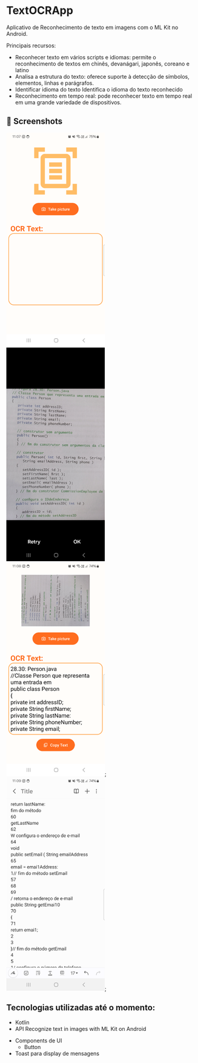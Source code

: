 # TextOCRApp
Aplicativo de Reconhecimento de texto em imagens com o ML Kit no Android.

Principais recursos:
* Reconhecer texto em vários scripts e idiomas: permite o reconhecimento de textos em chinês, devanágari, japonês, coreano e latino
* Analisa a estrutura do texto: oferece suporte à detecção de símbolos, elementos, linhas e parágrafos.
* Identificar idioma do texto Identifica o idioma do texto reconhecido
* Reconhecimento em tempo real: pode reconhecer texto em tempo real em uma grande variedade de dispositivos.



## :camera_flash: Screenshots
<!-- You can add more screenshots here if you like -->
<img src="/result/img_2.png" width="260">&emsp;<img src="/result/img_3.png" width="260">&emsp;<img src="/result/img_4.png" width="260">;<img src="/result/img_5.png" width="260">;

## Tecnologias utilizadas até o momento:
* Kotlin
* API Recognize text in images with ML Kit on Android  
- Components de UI     
    - Button
- Toast para display de mensagens
